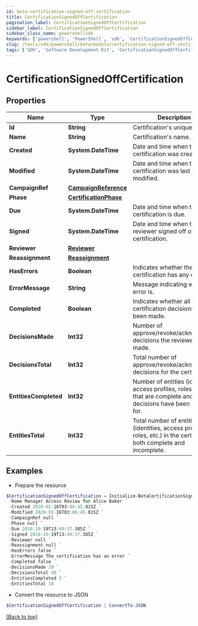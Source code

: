 ```yaml
---
id: beta-certification-signed-off-certification
title: CertificationSignedOffCertification
pagination_label: CertificationSignedOffCertification
sidebar_label: CertificationSignedOffCertification
sidebar_class_name: powershellsdk
keywords: ['powershell', 'PowerShell', 'sdk', 'CertificationSignedOffCertification', 'BetaCertificationSignedOffCertification'] 
slug: /tools/sdk/powershell/beta/models/certification-signed-off-certification
tags: ['SDK', 'Software Development Kit', 'CertificationSignedOffCertification', 'BetaCertificationSignedOffCertification']
---
```



# CertificationSignedOffCertification

## Properties

Name | Type | Description | Notes
------------ | ------------- | ------------- | -------------
**Id** | **String** | Certification's unique ID. | [required]
**Name** | **String** | Certification's name. | [required]
**Created** | **System.DateTime** | Date and time when the certification was created. | [required]
**Modified** | **System.DateTime** | Date and time when the certification was last modified. | [optional] 
**CampaignRef** | [**CampaignReference**](campaign-reference) |  | [required]
**Phase** | [**CertificationPhase**](certification-phase) |  | [required]
**Due** | **System.DateTime** | Date and time when the certification is due. | [required]
**Signed** | **System.DateTime** | Date and time when the reviewer signed off on the certification. | [required]
**Reviewer** | [**Reviewer**](reviewer) |  | [required]
**Reassignment** | [**Reassignment**](reassignment) |  | [optional] 
**HasErrors** | **Boolean** | Indicates whether the certification has any errors. | [required]
**ErrorMessage** | **String** | Message indicating what the error is. | [optional] 
**Completed** | **Boolean** | Indicates whether all certification decisions have been made. | [required]
**DecisionsMade** | **Int32** | Number of approve/revoke/acknowledge decisions the reviewer has made. | [required]
**DecisionsTotal** | **Int32** | Total number of approve/revoke/acknowledge decisions for the certification. | [required]
**EntitiesCompleted** | **Int32** | Number of entities (identities, access profiles, roles, etc.) that are complete and all decisions have been made for. | [required]
**EntitiesTotal** | **Int32** | Total number of entities (identities, access profiles, roles, etc.) in the certification, both complete and incomplete. | [required]

## Examples

- Prepare the resource
```powershell
$CertificationSignedOffCertification = Initialize-BetaCertificationSignedOffCertification  -Id 2c91808576f886190176f88caf0d0067 `
 -Name Manager Access Review for Alice Baker `
 -Created 2020-02-16T03:04:45.815Z `
 -Modified 2020-02-16T03:06:45.815Z `
 -CampaignRef null `
 -Phase null `
 -Due 2018-10-19T13:49:37.385Z `
 -Signed 2018-10-19T13:49:37.385Z `
 -Reviewer null `
 -Reassignment null `
 -HasErrors false `
 -ErrorMessage The certification has an error `
 -Completed false `
 -DecisionsMade 20 `
 -DecisionsTotal 40 `
 -EntitiesCompleted 5 `
 -EntitiesTotal 10
```

- Convert the resource to JSON
```powershell
$CertificationSignedOffCertification | ConvertTo-JSON
```


[[Back to top]](#) 

